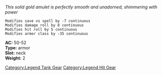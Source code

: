 *This solid gold amulet is perfectly smooth and unadorned, shimmering
with power*

`Modifies save vs spell by -7 continuous`  
`Modifies damage roll by 8 continuous`  
`Modifies hit roll by 5 continuous`  
`Modifies armor class by -35 continuous`

**AC:** 50-52  
**Type:** armor  
**Slot:** neck  
**Weight:** 2  

[Category:Legend Tank Gear](Category:Legend_Tank_Gear "wikilink")
[Category:Legend Hit Gear](Category:Legend_Hit_Gear "wikilink")
